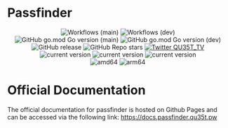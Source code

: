 # Passfinder



<div align="center">
  <img alt="Workflows (main)" src="https://github.com/GoToolSharing/passfinder/actions/workflows/go.yml/badge.svg?branch=main">
  <img alt="Workflows (dev)" src="https://github.com/GoToolSharing/passfinder/actions/workflows/go.yml/badge.svg?branch=dev">
</div>
<div align="center">
  <img alt="GitHub go.mod Go version (main)" src="https://img.shields.io/github/go-mod/go-version/GoToolSharing/passfinder/main">
  <img alt="GitHub go.mod Go version (dev)" src="https://img.shields.io/github/go-mod/go-version/GoToolSharing/passfinder/dev">
</div>
<div align="center">
  <img alt="GitHub release" src="https://img.shields.io/github/v/release/GoToolSharing/passfinder">
  <img alt="GitHub Repo stars" src="https://img.shields.io/github/stars/GoToolSharing/passfinder">
  <a target="_blank" rel="noopener noreferrer" href="https://twitter.com/QU35T_TV" title="Follow"><img src="https://img.shields.io/twitter/follow/QU35T_TV?label=QU35T_TV&style=social" alt="Twitter QU35T_TV"></a>
</div>
<div align="center">
  <img alt="current version" src="https://img.shields.io/badge/linux-supported-success">
  <img alt="current version" src="https://img.shields.io/badge/WSL-supported-success">
  <img alt="current version" src="https://img.shields.io/badge/mac-supported-success">
</div>
<div align="center">
  <img alt="amd64" src="https://img.shields.io/badge/amd64%20(x86__64)-supported-success">
  <img alt="arm64" src="https://img.shields.io/badge/arm64%20(aarch64)-supported-success">
</div>

<!-- <div align="center">
  <img src="./assets/logo.png" alt="Alt text" width="400">
</div></br> -->

# Official Documentation

The official documentation for passfinder is hosted on Github Pages and can be accessed via the following link: <a href="https://docs.passfinder.qu35t.pw" target="_blank">https://docs.passfinder.qu35t.pw</a>